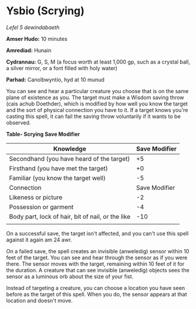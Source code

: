 # Ysbio (Scrying)

*Lefel 5 dewindabaeth*

**Amser Hudo:** 10 minutes

**Amrediad:** Hunain

**Cydrannau:** G, S, M (a focus worth at least 1,000 gp, such as a crystal ball, a silver mirror, or a font filled with holy water)

**Parhad:** Canolbwyntio, hyd at 10  munud

You can see and hear a particular creature you choose that is on the same plane of existence as you. The target must make a Wisdom saving throw (cais achub Doethder), which is modified by how well you know the target and the sort of physical connection you have to it. If a target knows you're casting this spell, it can fail the saving throw voluntarily if it wants to be observed.

**Table- Scrying Save Modifier**

| Knowledge                                         | Save Modifier |
|---------------------------------------------------|---------------|
| Secondhand (you have heard of the target)         | +5            |
| Firsthand (you have met the target)               | +0            |
| Familiar (you know the target well)               | -5            |
| Connection                                        | Save Modifier |
| Likeness or picture                               | -2            |
| Possession or garment                             | -4            |
| Body part, lock of hair, bit of nail, or the like | -10           |
|                                                   |               |

On a successful save, the target isn't affected, and you can't use this spell against it again am 24 awr.

On a failed save, the spell creates an invisible (anweledig) sensor within 10 feet of the target. You can see and hear through the sensor as if you were there. The sensor moves with the target, remaining within 10 feet of it for the duration. A creature that can see invisible (anweledig) objects sees the sensor as a luminous orb about the size of your fist.

Instead of targeting a creature, you can choose a location you have seen before as the target of this spell. When you do, the sensor appears at that location and doesn't move.